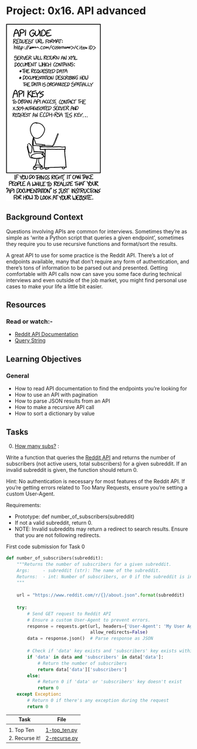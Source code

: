# Project: 0x16. API advanced

![api_guide](./api_guide.png)

## Background Context

Questions involving APIs are common for interviews. Sometimes they’re as simple as ‘write a Python script that queries a given endpoint’, sometimes they require you to use recursive functions and format/sort the results.

A great API to use for some practice is the Reddit API. There’s a lot of endpoints available, many that don’t require any form of authentication, and there’s tons of information to be parsed out and presented. Getting comfortable with API calls now can save you some face during technical interviews and even outside of the job market, you might find personal use cases to make your life a little bit easier.

## Resources

### Read or watch:-

- [Reddit API Documentation](https://www.reddit.com/dev/api/)
- [Query String](https://en.wikipedia.org/wiki/Query_string)

## Learning Objectives

### General

- How to read API documentation to find the endpoints you’re looking for
- How to use an API with pagination
- How to parse JSON results from an API
- How to make a recursive API call
- How to sort a dictionary by value

## Tasks

0. [How many subs?](./0-subs.py) :

Write a function that queries the [Reddit API](https://www.reddit.com/dev/api/) and returns the number of subscribers (not active users, total subscribers) for a given subreddit. If an invalid subreddit is given, the function should return 0.

Hint: No authentication is necessary for most features of the Reddit API. If you’re getting errors related to Too Many Requests, ensure you’re setting a custom User-Agent.

Requirements:

- Prototype: def number_of_subscribers(subreddit)
- If not a valid subreddit, return 0.
- NOTE: Invalid subreddits may return a redirect to search results. Ensure that you are not following redirects.

First code submission for Task 0

```py
def number_of_subscribers(subreddit):
    """Returns the number of subscribers for a given subreddit.
    Args:     - subreddit (str): The name of the subreddit.
    Returns:  - int: Number of subscribers, or 0 if the subreddit is invalid.
    """

    url = "https://www.reddit.com/r/{}/about.json".format(subreddit)

    try:
        # Send GET request to Reddit API
        # Ensure a custom User-Agent to prevent errors.
        response = requests.get(url, headers={'User-Agent': 'My User Agent'},
                                allow_redirects=False)
        data = response.json()  # Parse response as JSON

        # Check if 'data' key exists and 'subscribers' key exists within it
        if 'data' in data and 'subscribers' in data['data']:
            # Return the number of subscribers
            return data['data']['subscribers']
        else:
            # Return 0 if 'data' or 'subscribers' key doesn't exist
            return 0
    except Exception:
        # Return 0 if there's any exception during the request
        return 0
```

| Task           | File                           |
| -------------- | ------------------------------ |
|                |
| 1. Top Ten     | [1-top_ten.py](./1-top_ten.py) |
| 2. Recurse it! | [2-recurse.py](./2-recurse.py) |
